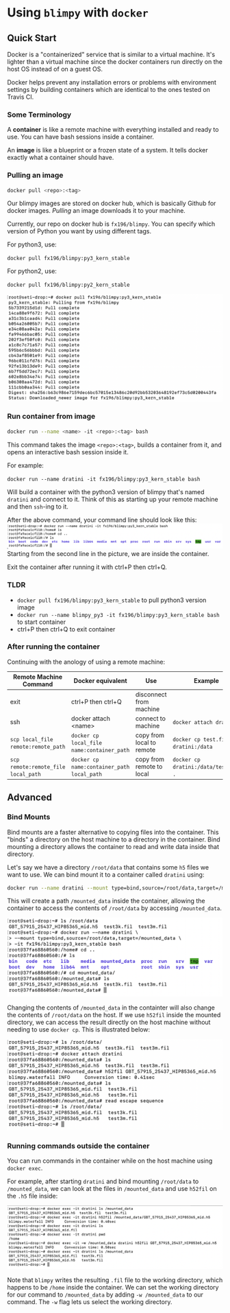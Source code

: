 # Using `blimpy` with `docker`

## Quick Start

Docker is a "containerized" service that is similar to a virtual machine. It's lighter than a virtual machine since the docker containers run directly on the host OS instead of on a guest OS.

Docker helps prevent any installation errors or problems with environment settings by building containers which are identical to the ones tested on Travis CI.

### Some Terminology

A **container** is like a remote machine with everything installed and ready to use. You can have bash sessions inside a container.

An **image** is like a blueprint or a frozen state of a system. It tells docker exactly what a container should have.


### Pulling an image
```bash
docker pull <repo>:<tag>
```

Our blimpy images are stored on docker hub, which is basically Github for docker images. *Pulling* an image downloads it to your machine.

Currently, our repo on docker hub is `fx196/blimpy`. You can specify which version of Python you want by using different tags.

For python3, use:

`docker pull fx196/blimpy:py3_kern_stable`

For python2, use:

`docker pull fx196/blimpy:py2_kern_stable`

![Command Line After Pull](./demo_pictures/pull_image.png)

### Run container from image

```bash
docker run --name <name> -it <repo>:<tag> bash
```

This command takes the image `<repo>:<tag>`, builds a container from it, and opens an interactive bash session inside it.

For example:

`docker run --name dratini -it fx196/blimpy:py3_kern_stable bash`

Will build a container with the python3 version of blimpy that's named `dratini` and connect to it. Think of this as starting up your remote machine and then `ssh`-ing to it.

After the above command, your command line should look like this:
![Command Line After Run](./demo_pictures/run_container.png)
Starting from the second line in the picture, we are inside the container.

Exit the container after running it with ctrl+P then ctrl+Q.

### TLDR

- `docker pull fx196/blimpy:py3_kern_stable` to pull python3 version image
- `docker run --name blimpy_py3 -it fx196/blimpy:py3_kern_stable bash` to start container
- ctrl+P then ctrl+Q to exit container

### After running the container

Continuing with the anology of using a remote machine:

| Remote Machine Command | Docker equivalent | Use | Example |
| ----- | ----- | ----- | ----- |
| exit | ctrl+P then ctrl+Q | disconnect from machine | |
| ssh | docker attach \<name\> | connect to machine | `docker attach dratini`|
| `scp local_file remote:remote_path` | `docker cp local_file name:container_path`| copy from local to remote | `docker cp test.fil dratini:/data`|
| `scp remote:remote_file local_path` | `docker cp name:container_path local_path` | copy from remote to local | `docker cp dratini:/data/test.fil .`

## Advanced

### Bind Mounts

Bind mounts are a faster alternative to copying files into the container. This "binds" a directory on the host machine to a directory in the container. Bind mounting a directory allows the container to read and write data inside that directory.

Let's say we have a directory `/root/data` that contains some `h5` files we want to use. We can bind mount it to a container called `dratini` using:

```bash
docker run --name dratini --mount type=bind,source=/root/data,target=/mounted_data -it fx196/blimpy:py3_kern_stable bash
```

This will create a path `/mounted_data` inside the container, allowing the container to access the contents of `/root/data` by accessing `/mounted_data`.

![Bind Mounting](./demo_pictures/bind_mount.png)

Changing the contents of `/mounted_data` in the containter will also change the contents of `/root/data` on the host. If we use `h52fil` inside the mounted directory, we can access the result directly on the host machine without needing to use `docker cp`. This is illustrated below:


![Calling h52fil inside mounted_data](./demo_pictures/changing_bind_mount_contents.png)

### Running commands outside the container

You can run commands in the container while on the host machine using `docker exec`.

For example, after starting `dratini` and bind mounting `/root/data` to `/mounted_data`, we can look at the files in `/mounted_data` and use `h52fil` on the `.h5` file inside:

![Docker Exec](./demo_pictures/docker_exec.png)

Note that `blimpy` writes the resulting `.fil` file to the working directory, which happens to be `/home` inside the container. We can set the working directory for our command to `/mounted_data` by adding `-w /mounted_data` to our command. The `-w` flag lets us select the working directory.

